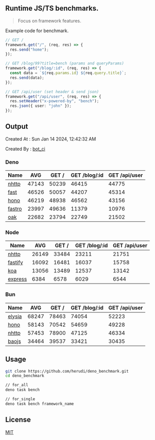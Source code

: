 ## Runtime JS/TS benchmarks.

> Focus on framework features.

Example code for benchmark.
```ts
// GET /
framework.get("/", (req, res) => {
  res.send("home");
});

// GET /blog/99?title=bench (params and queryParams)
framework.get("/blog/:id", (req, res) => {
  const data = `${req.params.id} ${req.query.title}`;
  res.send(data);
});

// GET /api/user (set header & send json)
framework.get("/api/user", (req, res) => {
  res.setHeader("x-powered-by", "bench");
  res.json({ user: "john" });
});
```

## Output
Created At : Sun Jan 14 2024, 12:42:32 AM

Created By : [bot_ci](https://github.com/herudi/deno_benchmarks/commits?author=github-actions%5Bbot%5D)


### Deno
|Name|AVG|GET /|GET /blog/:id|GET /api/user|
|----|----|----|----|----|
|[nhttp](https://github.com/nhttp/nhttp)|47143|50239|46415|44775|
|[fast](https://github.com/danteissaias/fast)|46526|50057|44207|45314|
|[hono](https://github.com/honojs/hono)|46219|48938|46562|43156|
|[fastro](https://github.com/fastrodev/fastro)|23997|49636|11379|10976|
|[oak](https://github.com/oakserver/oak)|22682|23794|22749|21502|
  


### Node
|Name|AVG|GET /|GET /blog/:id|GET /api/user|
|----|----|----|----|----|
|[nhttp](https://github.com/nhttp/nhttp)|26149|33484|23211|21751|
|[fastify](https://github.com/fastify/fastify)|16092|16481|16037|15758|
|[koa](https://github.com/koajs/koa)|13056|13489|12537|13142|
|[express](https://github.com/expressjs/express)|6384|6578|6029|6544|
  


### Bun
|Name|AVG|GET /|GET /blog/:id|GET /api/user|
|----|----|----|----|----|
|[elysia](https://github.com/elysiajs/elysia)|68247|78463|74054|52223|
|[hono](https://github.com/honojs/hono)|58143|70542|54659|49228|
|[nhttp](https://github.com/nhttp/nhttp)|57453|78900|47125|46334|
|[baojs](https://github.com/mattreid1/baojs)|34464|39537|33421|30435|
  



## Usage

```bash
git clone https://github.com/herudi/deno_benchmark.git
cd deno_benchmark

// for_all
deno task bench

// for_single
deno task bench framework_name
```

## License

[MIT](LICENSE)

